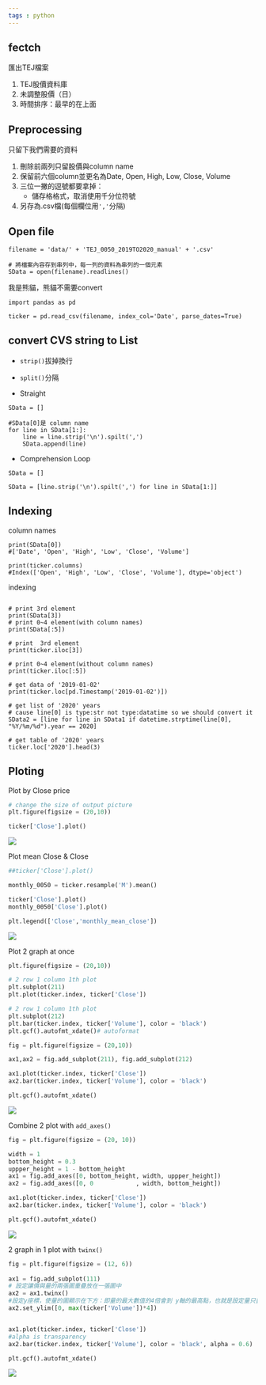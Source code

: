 ```yaml
---
tags : python
---
```



## fectch
匯出TEJ檔案

1. TEJ股價資料庫
2. 未調整股價（日）
3. 時間排序：最早的在上面


## Preprocessing

只留下我們需要的資料
1. 刪除前兩列只留股價與column name
2. 保留前六個column並更名為Date, Open, High, Low, Close, Volume
3. 三位一撇的逗號都要拿掉：
    * 儲存格格式，取消使用千分位符號
4. 另存為.csv檔(每個欄位用`','`分隔)

## Open file
```python=
filename = 'data/' + 'TEJ_0050_2019TO2020_manual' + '.csv'

# 將檔案內容存到串列中，每一列的資料為串列的一個元素
SData = open(filename).readlines()
```

我是熊貓，熊貓不需要convert
```python=
import pandas as pd

ticker = pd.read_csv(filename, index_col='Date', parse_dates=True)
```
## convert CVS string to List
* `strip()`拔掉換行
* `split()`分隔


* Straight
```python=
SData = []

#SData[0]是 column name
for line in SData[1:]:
    line = line.strip('\n').spilt(',')
    SData.append(line)
```
* Comprehension Loop 
```python=
SData = []

SData = [line.strip('\n').spilt(',') for line in SData[1:]]
```

## Indexing

column names
```python=
print(SData[0])
#['Date', 'Open', 'High', 'Low', 'Close', 'Volume']

print(ticker.columns)
#Index(['Open', 'High', 'Low', 'Close', 'Volume'], dtype='object')
```

indexing
```python=

# print 3rd element
print(SData[3])
# print 0~4 element(with column names)
print(SData[:5])

# print  3rd element
print(ticker.iloc[3])

# print 0~4 element(without column names)
print(ticker.iloc[:5])

# get data of '2019-01-02'
print(ticker.loc[pd.Timestamp('2019-01-02')])

# get list of '2020' years
# cause line[0] is type:str not type:datatime so we should convert it
SData2 = [line for line in SData1 if datetime.strptime(line[0], "%Y/%m/%d").year == 2020]

# get table of '2020' years
ticker.loc['2020'].head(3)
```


## Ploting

Plot by Close price
```python
# change the size of output picture
plt.figure(figsize = (20,10))

ticker['Close'].plot()
```
![](https://i.imgur.com/KhjHLI3.png)

Plot mean Close & Close
```python
##ticker['Close'].plot()

monthly_0050 = ticker.resample('M').mean()

ticker['Close'].plot()
monthly_0050['Close'].plot()

plt.legend(['Close','monthly_mean_close'])
```
![](https://i.imgur.com/CBIMIcY.png)

Plot 2 graph at once
```python
plt.figure(figsize = (20,10))

# 2 row 1 column 1th plot
plt.subplot(211)
plt.plot(ticker.index, ticker['Close'])

# 2 row 1 column 1th plot
plt.subplot(212)
plt.bar(ticker.index, ticker['Volume'], color = 'black')
plt.gcf().autofmt_xdate()# autoformat
```
```python
fig = plt.figure(figsize = (20,10))

ax1,ax2 = fig.add_subplot(211), fig.add_subplot(212)

ax1.plot(ticker.index, ticker['Close'])
ax2.bar(ticker.index, ticker['Volume'], color = 'black')

plt.gcf().autofmt_xdate()
```
![](https://i.imgur.com/gvsqsLO.png)

Combine 2 plot with `add_axes()`
```python
fig = plt.figure(figsize = (20, 10))

width = 1
bottom_height = 0.3
uppper_height = 1 - bottom_height
ax1 = fig.add_axes([0, bottom_height, width, uppper_height])
ax2 = fig.add_axes([0, 0            , width, bottom_height])

ax1.plot(ticker.index, ticker['Close'])
ax2.bar(ticker.index, ticker['Volume'], color = 'black')

plt.gcf().autofmt_xdate()
```
![](https://i.imgur.com/rSznCMV.png)

2 graph in 1 plot with `twinx()`
```python
fig = plt.figure(figsize = (12, 6))
       
ax1 = fig.add_subplot(111)
# 設定讓價與量的兩張圖重疊放在一張圖中
ax2 = ax1.twinx() 
#設定y座標，使量的圖顯示在下方：即量的最大數值的4倍會到 y軸的最高點，也就是設定量只畫到 1/4y
ax2.set_ylim([0, max(ticker['Volume'])*4])


ax1.plot(ticker.index, ticker['Close'])
#alpha is transparency
ax2.bar(ticker.index, ticker['Volume'], color = 'black', alpha = 0.6)

plt.gcf().autofmt_xdate()
```
![](https://i.imgur.com/Qfq8jvQ.png)
